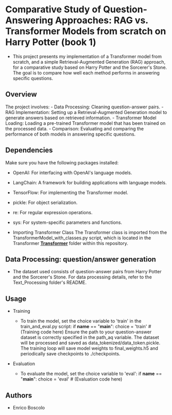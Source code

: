 # Comparative Study of Question-Answering Approaches: RAG vs. Transformer Models from scratch on Harry Potter (book 1)

* This project presents my implementation of a Transformer model from scratch, and a simple Retrieval-Augmented Generation (RAG) approach, for a comparative study based on Harry Potter and the Sorcerer's Stone. The goal is to compare how well each method performs in answering specific questions.

## Overview
The project involves:
	- Data Processing: Cleaning question-answer pairs.
	- RAG Implementation: Setting up a Retrieval-Augmented Generation model to generate answers based on retrieved information.
	- Transformer Model Loading: Loading a pre-trained Transformer model that has been trained on the processed data.
 	- Comparison: Evaluating and comparing the performance of both models in answering specific questions.


## Dependencies
Make sure you have the following packages installed:
- OpenAI: For interfacing with OpenAI's language models.
- LangChain: A framework for building applications with language models.
- TensorFlow: For implementing the Transformer model.
- pickle: For object serialization.
- re: For regular expression operations.
- sys: For system-specific parameters and functions.
 
- Importing Transformer Class
The Transformer class is imported from the TransformerModel_with_classes.py script, which is located in the Transformer **[Transformer](../Transformer)**  folder within this repository.



## Data Processing: question/answer generation
* The dataset used consists of question-answer pairs from Harry Potter and the Sorcerer's Stone. For data processing details, refer to the Text_Processing folder's README.


## Usage
* Training
	-  To train the model, set the choice variable to 'train' in the train_and_eval.py script:
		if __name__ == "__main__":
    			choice = 'train'
    			# (Training code here)
	   Ensure the path to your question-answer dataset is correctly specified in the path_aq variable. The dataset will be processed and saved as 	  	   data_tokenized/data_token.pickle.
	   The training loop will save model weights to final_weights.h5 and periodically save checkpoints to ./checkpoints.

* Evaluation
	- To evaluate the model, set the choice variable to 'eval':
		if __name__ == "__main__":
    			choice = 'eval'
    			# (Evaluation code here)


## Authors

* Enrico Boscolo
